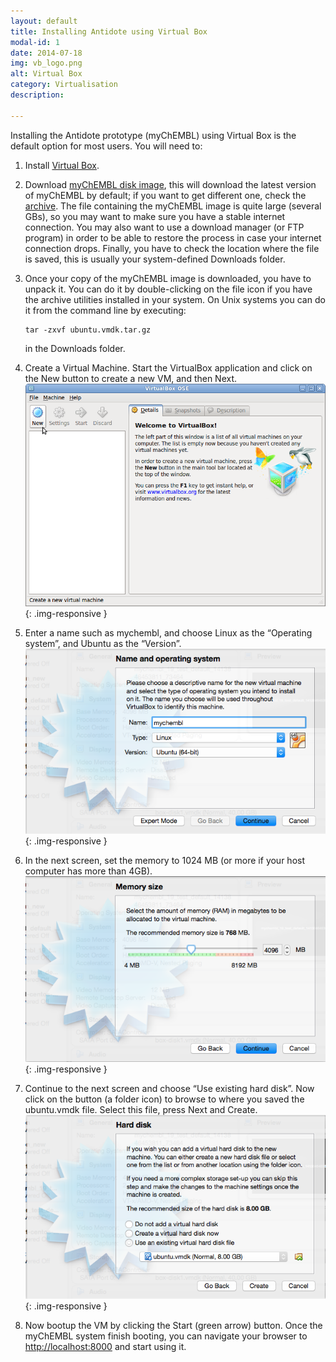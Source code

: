 ```yaml
---
layout: default
title: Installing Antidote using Virtual Box
modal-id: 1
date: 2014-07-18
img: vb_logo.png
alt: Virtual Box
category: Virtualisation
description:

---
```


Installing the Antidote prototype (myChEMBL) using Virtual Box is the default option for most users. You will need to:

1. Install [Virtual Box](https://www.virtualbox.org/).
2. Download <a href="ftp://ftp.ebi.ac.uk/pub/databases/chembl/VM/myChEMBL/releases/myChEMBL-20_0/Ubuntu/VirtualBox/ubuntu.vmdk.tar.gz" class="download-link">myChEMBL disk image</a>,
   this will download the latest version of myChEMBL by default; if you want to get different one, check the [archive](ftp://ftp.ebi.ac.uk/pub/databases/chembl/VM/myChEMBL/releases/).
   The file containing the myChEMBL image is quite large (several GBs), so you may want to make sure you have a stable
   internet connection. You may also want to use a download manager (or FTP program) in order to be able to restore the
   process in case your internet connection drops. Finally, you have to check the location where the file is saved, this
   is usually your system-defined Downloads folder.
3. Once your copy of the myChEMBL image is downloaded, you have to unpack it. You can do it by double-clicking on the
   file icon if you have the archive utilities installed in your system. On Unix systems you can do it from the command line
   by executing:

       tar -zxvf ubuntu.vmdk.tar.gz

   in the Downloads folder.
4. Create a Virtual Machine.
   Start the VirtualBox application and click on the New button to create a new VM, and then Next.
   ![New VM](img/virtualbox.png){: .img-responsive }

5. Enter a name such as mychembl, and choose Linux as the “Operating system”, and Ubuntu as the “Version”.
   ![VB select name](img/virtualbox_select_name.png){: .img-responsive }

6. In the next screen, set the memory to 1024 MB (or more if your host computer has more than 4GB).
   ![VMDK memory](img/vmdk_memory.png){: .img-responsive }

7. Continue to the next screen and choose “Use existing hard disk”.
   Now click on the button (a folder icon) to browse to where you saved the ubuntu.vmdk file.
   Select this file, press Next and Create.
   ![VMDK disk](img/vmdk_disk.png){: .img-responsive }

8. Now bootup the VM by clicking the Start (green arrow) button. Once the myChEMBL system finish booting, you can
   navigate your browser to [http://localhost:8000](http://localhost:8000) and start using it.

